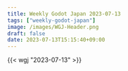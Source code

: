 ```yaml
---
title: Weekly Godot Japan 2023-07-13
tags: ["weekly-godot-japan"]
image: /images/WGJ-Header.png
draft: false
date: 2023-07-13T15:15:40+09:00
---
```


{{< wgj "2023-07-13" >}}
